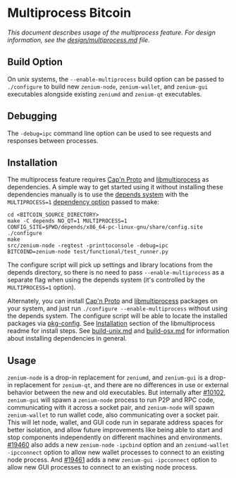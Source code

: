 # Multiprocess Bitcoin

_This document describes usage of the multiprocess feature. For design information, see the [design/multiprocess.md](design/multiprocess.md) file._

## Build Option

On unix systems, the `--enable-multiprocess` build option can be passed to `./configure` to build new `zenium-node`, `zenium-wallet`, and `zenium-gui` executables alongside existing `zeniumd` and `zenium-qt` executables.

## Debugging

The `-debug=ipc` command line option can be used to see requests and responses between processes.

## Installation

The multiprocess feature requires [Cap'n Proto](https://capnproto.org/) and [libmultiprocess](https://github.com/chaincodelabs/libmultiprocess) as dependencies. A simple way to get started using it without installing these dependencies manually is to use the [depends system](../depends) with the `MULTIPROCESS=1` [dependency option](../depends#dependency-options) passed to make:

```
cd <BITCOIN_SOURCE_DIRECTORY>
make -C depends NO_QT=1 MULTIPROCESS=1
CONFIG_SITE=$PWD/depends/x86_64-pc-linux-gnu/share/config.site ./configure
make
src/zenium-node -regtest -printtoconsole -debug=ipc
BITCOIND=zenium-node test/functional/test_runner.py
```

The configure script will pick up settings and library locations from the depends directory, so there is no need to pass `--enable-multiprocess` as a separate flag when using the depends system (it's controlled by the `MULTIPROCESS=1` option).

Alternately, you can install [Cap'n Proto](https://capnproto.org/) and [libmultiprocess](https://github.com/chaincodelabs/libmultiprocess) packages on your system, and just run `./configure --enable-multiprocess` without using the depends system. The configure script will be able to locate the installed packages via [pkg-config](https://www.freedesktop.org/wiki/Software/pkg-config/). See [Installation](https://github.com/chaincodelabs/libmultiprocess/blob/master/doc/install.md) section of the libmultiprocess readme for install steps. See [build-unix.md](build-unix.md) and [build-osx.md](build-osx.md) for information about installing dependencies in general.

## Usage

`zenium-node` is a drop-in replacement for `zeniumd`, and `zenium-gui` is a drop-in replacement for `zenium-qt`, and there are no differences in use or external behavior between the new and old executables. But internally after [#10102](https://github.com/bitcoin/bitcoin/pull/10102), `zenium-gui` will spawn a `zenium-node` process to run P2P and RPC code, communicating with it across a socket pair, and `zenium-node` will spawn `zenium-wallet` to run wallet code, also communicating over a socket pair. This will let node, wallet, and GUI code run in separate address spaces for better isolation, and allow future improvements like being able to start and stop components independently on different machines and environments.
[#19460](https://github.com/bitcoin/bitcoin/pull/19460) also adds a new `zenium-node` `-ipcbind` option and an `zeniumd-wallet` `-ipcconnect` option to allow new wallet processes to connect to an existing node process.
And [#19461](https://github.com/bitcoin/bitcoin/pull/19461) adds a new `zenium-gui` `-ipcconnect` option to allow new GUI processes to connect to an existing node process.
